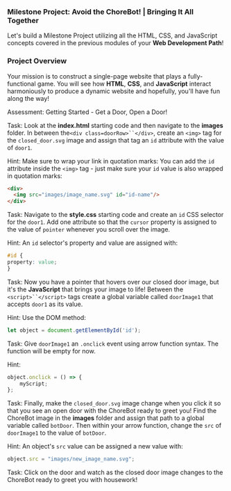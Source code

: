 ### Milestone Project: Avoid the ChoreBot! | Bringing It All Together

Let's build a Milestone Project utilizing all the HTML, CSS, and JavaScript concepts covered in the previous modules of your __Web Development Path__!

### Project Overview
Your mission is to construct a single-page website that plays a fully-functional game. You will see how __HTML__, __CSS__, and __JavaScript__ interact harmoniously to produce a dynamic website and hopefully, you'll have fun along the way!

Assessment: Getting Started - Get a Door, Open a Door!

Task: Look at the __index.html__ starting code and then navigate to the __images__ folder. In between the`<div class=doorRow>``</div>`, create an `<img>` tag for the `closed_door.svg` image and assign that tag an `id` attribute with the value of `door1`.

Hint: Make sure to wrap your link in quotation marks: You can add the `id` attribute inside the `<img>` tag - just make sure your `id` value is also wrapped in quotation marks:

```html
<div>
  <img src="images/image_name.svg" id="id-name"/> 
</div>
```

Task: Navigate to the __style.css__ starting code and create an `id` CSS selector for the `door1`. Add one attribute so that the `cursor` property is assigned to the value of `pointer` whenever you scroll over the image.

Hint: An `id` selector's property and value are assigned with:

```css
#id { 
property: value;
}
```

Task: Now you have a pointer that hovers over our closed door image, but it's the __JavaScript__ that brings your image to life! Between the `<script>``</script>` tags create a global variable called `doorImage1` that accepts `door1` as its value.

Hint: Use the DOM method: 

```JavaScript
let object = document.getElementById('id');
```

Task: Give `doorImage1` an `.onclick` event using arrow function syntax. The function will be empty for now.

Hint: 

```JavaScript
object.onclick = () => {
	myScript;
};
```

Task: Finally, make the `closed_door.svg` image change when you click it so that you see an open door with the ChoreBot ready to greet you!  Find the ChoreBot image in the __images__ folder and assign that path to a global variable called `botDoor`. Then within your arrow function, change the `src` of `doorImage1` to the value of `botDoor`.

Hint: An object's `src` value can be assigned a new 	value with:

```JavaScript
object.src = "images/new_image_name.svg";
```

Task: Click on the door and watch as the closed door image changes to the ChoreBot ready to greet you with housework!
